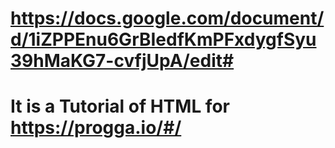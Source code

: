 # https://docs.google.com/document/d/1iZPPEnu6GrBIedfKmPFxdygfSyu39hMaKG7-cvfjUpA/edit#


# It is a Tutorial of HTML for https://progga.io/#/
